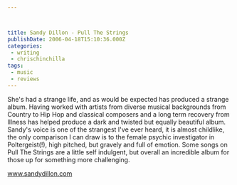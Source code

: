 ```yaml
---



title: Sandy Dillon - Pull The Strings
publishDate: 2006-04-18T15:10:36.000Z
categories:
 - writing
 - chrischinchilla
tags: 
 - music 
 - reviews
---
```


She's had a strange life, and as would be expected has produced a strange album. Having worked with artists from diverse musical backgrounds from Country to Hip Hop and classical composers and a long term recovery from Illness has helped produce a dark and twisted but equally beautiful album. Sandy's voice is one of the strangest I've ever heard, it is almost childlike, the only comparison I can draw is to the female psychic investigator in Poltergeist(!), high pitched, but gravely and full of emotion. Some songs on Pull The Strings are a little self indulgent, but overall an incredible album for those up for something more challenging.

<a href='https://www.sandydillon.com' target='_blank'>www.sandydillon.com</a>
